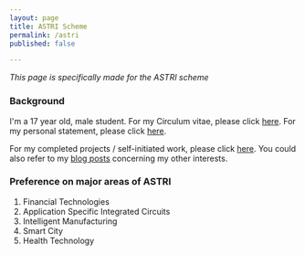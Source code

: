 ```yaml
---
layout: page
title: ASTRI Scheme
permalink: /astri
published: false

---
```


*This page is specifically made for the ASTRI scheme*

### Background

I'm a 17 year old, male student. For my Circulum vitae, please click [here]({{site.url}}/download/CV.pdf). For my personal statement, please click [here]({{site.url}}/download/statement.docx).

For my completed projects / self-initiated work, please click [here]({{site.url}}/work/). 
You could also refer to my [blog posts]({{site.url}}) concerning my other interests.

### Preference on major areas of ASTRI

1. Financial Technologies
2. Application Specific Integrated Circuits
3. Intelligent Manufacturing
4. Smart City
5. Health Technology

